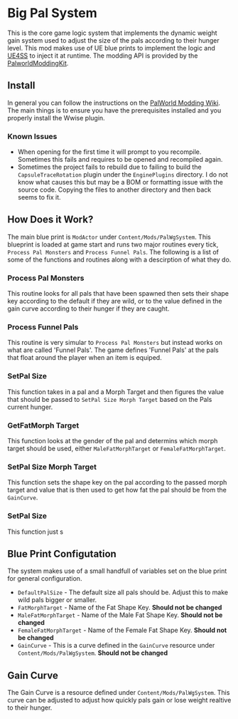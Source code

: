 # Big Pal System
This is the core game logic system that implements the dynamic weight gain system used to adjust the size of the pals according to their hunger level. This mod makes use of UE blue prints to implement the logic and [UE4SS](https://github.com/UE4SS-RE/RE-UE4SS) to inject it at runtime. The modding API is provided by the [PalworldModdingKit](https://github.com/localcc/PalworldModdingKit).

## Install
In general you can follow the instructions on the [PalWorld Modding Wiki](https://pwmodding.wiki/docs/palworld-modding-kit/install-part-1). The main things is to ensure you have the prerequisites installed and you properly install the Wwise plugin.

### Known Issues
- When opening for the first time it will prompt to you recompile. Sometimes this fails and requires to be opened and recompiled again.
- Sometimes the project fails to rebuild due to failing to build the `CapsuleTraceRotation` plugin under the `EnginePlugins` directory. I do not know what causes this but may be a BOM or formatting issue with the source code. Copying the files to another directory and then back seems to fix it.

## How Does it Work?
The main blue print is `ModActor` under `Content/Mods/PalWgSystem`. This blueprint is loaded at game start and runs two major routines every tick, `Process Pal Monsters` and `Process Funnel Pals`. The following is a list of some of the functions and routines along with a descirption of what they do.

### Process Pal Monsters
This routine looks for all pals that have been spawned then sets their shape key according to the default if they are wild, or to the value defined in the gain curve according to their hunger if they are caught.

### Process Funnel Pals
This routine is very simular to `Process Pal Monsters` but instead works on what are called 'Funnel Pals'. The game defines 'Funnel Pals' at the pals that float around the player when an item is equiped.

### SetPal Size
This function takes in a pal and a Morph Target and then figures the value that should be passed to `SetPal Size Morph Target` based on the Pals current hunger.

### GetFatMorph Target
This function looks at the gender of the pal and determins which morph target should be used, either `MaleFatMorphTarget` or `FemaleFatMorphTarget`.

### SetPal Size Morph Target
This function sets the shape key on the pal according to the passed morph target and value that is then used to get how fat the pal should be from the `GainCurve`.

### SetPal Size
This function just s

## Blue Print Configutation
The system makes use of a small handfull of variables set on the blue print for general configuration.

- `DefaultPalSize` - The default size all pals should be. Adjust this to make wild pals bigger or smaller.
- `FatMorphTarget` - Name of the Fat Shape Key. **Should not be changed**
- `MaleFatMorphTarget` - Name of the Male Fat Shape Key. **Should not be changed**
- `FemaleFatMorphTarget` - Name of the Female Fat Shape Key. **Should not be changed**
- `GainCurve` - This is a curve defined in the `GainCurve` resource under `Content/Mods/PalWgSystem`. **Should not be changed**

## Gain Curve
The Gain Curve is a resource defined under `Content/Mods/PalWgSystem`. This curve can be adjusted to adjust how quickly pals gain or lose weight realtive to their hunger.